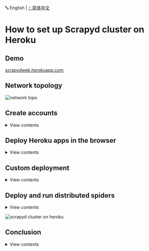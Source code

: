 :abc: English | [:mahjong: 简体中文](https://github.com/my8100/scrapyd-cluster-on-heroku/blob/master/README_CN.md)

# How to set up Scrapyd cluster on Heroku


## Demo
[scrapydweb.herokuapp.com](https://scrapydweb.herokuapp.com)


## Network topology
![network topo](https://raw.githubusercontent.com/my8100/files/master/scrapyd-cluster-on-heroku/screenshots/network_topology.png)


## Create accounts
<details>
<summary>View contents</summary>

1. Heroku

Visit [heroku.com](https://signup.heroku.com) to create a free account, with which you can **create and run up to 5 apps**.

![heroku register](https://raw.githubusercontent.com/my8100/files/master/scrapyd-cluster-on-heroku/screenshots/heroku_register.png)

2. Redis Labs (optional)

Visit [redislabs.com](https://redislabs.com) to create a free account, which provides **30MB storage** and can be used by [scrapy-redis](https://github.com/rmax/scrapy-redis) for **distributed crawling**.

![redislabs register](https://raw.githubusercontent.com/my8100/files/master/scrapyd-cluster-on-heroku/screenshots/redislabs_register.png)

</details>


## Deploy Heroku apps in the browser
<details>
<summary>View contents</summary>

1. Visit [my8100/scrapyd-cluster-on-heroku-scrapyd-app](https://github.com/my8100/scrapyd-cluster-on-heroku-scrapyd-app) to deploy the Scrapyd app. (Don't forget to update the host, port and password of your Redis server in the form)
2. Repeat step 1 to deploy up to 4 Scrapyd apps, assuming theri names are `svr-1`, `svr-2`, `svr-3` and `svr-4`
3. Visit [my8100/scrapyd-cluster-on-heroku-scrapydweb-app-git](https://github.com/my8100/scrapyd-cluster-on-heroku-scrapydweb-app-git) to deploy the ScrapydWeb app named `myscrapydweb`
4. (optional) Click the **Reveal Config Vars** button on [dashboard.heroku.com/apps/myscrapydweb/settings](https://dashboard.heroku.com/apps/myscrapydweb/settings) to add more Scrapyd server accordingly, e.g. `SCRAPYD_SERVER_2` as the KEY and `svr-2.herokuapp.com:80#group2` as the VALUE.
5. Visit [myscrapydweb.herokuapp.com](https://myscrapydweb.herokuapp.com)
6. Jump to the [Deploy and run distributed spiders](#deploy-and-run-distributed-spiders) section below and move on.

</details>


## Custom deployment
<details>
<summary>View contents</summary>

### Install tools
1. [Git](https://git-scm.com/book/en/v2/Getting-Started-Installing-Git)
2. [Heroku CLI](https://devcenter.heroku.com/articles/heroku-cli)
3. [Python client for Redis](https://pypi.org/project/redis/): Simply run the `pip install redis` command.


### Download config files
Open a new terminal:
```
git clone https://github.com/my8100/scrapyd-cluster-on-heroku
cd scrapyd-cluster-on-heroku
```


### Log in to Heroku
```
# Or run 'heroku login -i' to login with username/password
heroku login
# outputs:
# heroku: Press any key to open up the browser to login or q to exit:
# Opening browser to https://cli-auth.heroku.com/auth/browser/12345-abcde
# Logging in... done
# Logged in as username@gmail.com
```


### Set up Scrapyd cluster
1. New Git repo
```
cd scrapyd
git init
# explore and update the files if needed
git status
git add .
git commit -a -m "first commit"
git status
```

2. Deploy Scrapyd app
```
heroku apps:create svr-1
heroku git:remote -a svr-1
git remote -v
git push heroku master
heroku logs --tail
# Press ctrl+c to stop logs outputting
# Visit https://svr-1.herokuapp.com
```

3. Add environment variables
    - Timezone
    ```
    # python -c "import tzlocal; print(tzlocal.get_localzone())"
    heroku config:set TZ=US/Eastern
    # heroku config:get TZ
    ```
    - Redis account (optional, see *settings.py* in the *scrapy_redis_demo_project.zip*)
    ```
    heroku config:set REDIS_HOST=your-redis-host
    heroku config:set REDIS_PORT=your-redis-port
    heroku config:set REDIS_PASSWORD=your-redis-password
    ```

4. Repeat step 2 and step 3 to get the rest Scrapyd apps ready: `svr-2`, `svr-3` and `svr-4`


### Set up ScrapydWeb app
1. New Git repo
```
cd ..
cd scrapydweb
git init
# explore and update the files if needed
git status
git add .
git commit -a -m "first commit"
git status
```

2. Deploy ScrapydWeb app
```
heroku apps:create myscrapydweb
heroku git:remote -a myscrapydweb
git remote -v
git push heroku master
```

3. Add environment variables
    - Timezone
    ```
    heroku config:set TZ=US/Eastern
    ```
    - Scrapyd servers (see *scrapydweb_settings_v8.py* in the *scrapydweb* directory)
    ```
    heroku config:set SCRAPYD_SERVER_1=svr-1.herokuapp.com:80
    heroku config:set SCRAPYD_SERVER_2=svr-2.herokuapp.com:80#group1
    heroku config:set SCRAPYD_SERVER_3=svr-3.herokuapp.com:80#group1
    heroku config:set SCRAPYD_SERVER_4=svr-4.herokuapp.com:80#group2
    ````

4. Visit [myscrapydweb.herokuapp.com](https://myscrapydweb.herokuapp.com)
![scrapydweb](https://raw.githubusercontent.com/my8100/files/master/scrapyd-cluster-on-heroku/screenshots/scrapydweb.png)

</details>


## Deploy and run distributed spiders
<details>
<summary>View contents</summary>

1. Simply upload the compressed file *scrapy_redis_demo_project.zip* which resides in the *scrapyd-cluster-on-heroku* directory
2. Push seed URLs into `mycrawler:start_urls` to fire crawling and check out the scraped items

```
In [1]: import redis  # pip install redis

In [2]: r = redis.Redis(host='your-redis-host', port=your-redis-port, password='your-redis-password')

In [3]: r.delete('mycrawler_redis:requests', 'mycrawler_redis:dupefilter', 'mycrawler_redis:items')
Out[3]: 0

In [4]: r.lpush('mycrawler:start_urls', 'http://books.toscrape.com', 'http://quotes.toscrape.com')
Out[4]: 2

# wait for a minute
In [5]: r.lrange('mycrawler_redis:items', 0, 1)
Out[5]:
[b'{"url": "http://quotes.toscrape.com/", "title": "Quotes to Scrape", "hostname": "d6cf94d5-324e-4def-a1ab-e7ee2aaca45a", "crawled": "2019-04-02 03:42:37", "spider": "mycrawler_redis"}',
 b'{"url": "http://books.toscrape.com/index.html", "title": "All products | Books to Scrape - Sandbox", "hostname": "d6cf94d5-324e-4def-a1ab-e7ee2aaca45a", "crawled": "2019-04-02 03:42:37", "spider": "mycrawler_redis"}']
```

</details>

![scrapyd cluster on heroku](https://raw.githubusercontent.com/my8100/files/master/scrapyd-cluster-on-heroku/screenshots/scrapyd_cluster_on_heroku.gif)


## Conclusion
<details>
<summary>View contents</summary>

 - Pros
    - Free
    - Scalable (with the help of [ScrapydWeb](https://github.com/my8100/scrapydweb))
 - Cons
    - **Heroku apps would be restarted (cycled) at least once per day** and any changes to the local filesystem will be deleted, so you need the external database to persist data. Check out [devcenter.heroku.com](https://devcenter.heroku.com/articles/dynos#restarting) for more info.

</details>
